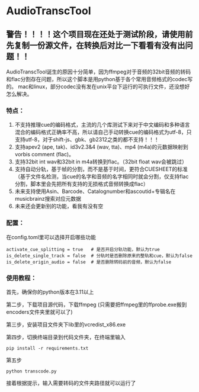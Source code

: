 # AudioTranscTool

## 警告！！！！这个项目现在还处于测试阶段，请使用前先复制一份源文件，在转换后对比一下看看有没有出问题！！

AudioTranscTool诞生的原因十分简单，因为ffmpeg对于音频的32bit音频的转码和flac分割存在问题，所以这个脚本是用python基于各个常用音频格式的codec写的。
mac和linux，部分codec没有发在unix平台下运行的可执行文件，还没想好怎么解决。

### 特点：

1. 不支持推理cue的编码格式，主流的几个库测试下来对于中文编码和多种语言混合的编码格式正确率不高，所以请自己手动转换cue的编码格式为utf-8，只支持utf-8，对于shift-js、gbk、gb2312之类的都不支持！！！
2. 支持apev2 (ape, tak)、id3v2.3&4 (wav, tta)、mp4 (m4a)的元数据映射到vorbis comment (flac)。
3. 支持32bit int wav和32bit in m4a转换到flac。（32bit float wav会被跳过）
4. 支持自动分轨，基于帧的分割，而不是基于时间，更符合CUESHEET的标准（基于文件名检测，当cue的名字和音频的名字相同时就会分割，仅支持flac分割，脚本里会先把所有支持的无损格式音频转换成flac）
5. 未来支持使用Asin、Barcode、Catalognumber和ascoutid+专辑名在musicbrainz搜索对应元数据
6. 未来还会更新别的功能，看我有没有空

### 配置：

在config.toml里可以选择开启哪些功能

```
activate_cue_splitting = true   # 是否开启分轨功能，默认为true
is_delete_single_track = false  # 分轨时是否删除原来的整轨和cue，默认为false
is_delete_origin_audio = false  # 是否删除转码前的音频，默认为false
```

### 使用教程：

首先，确保你的python版本在3.11以上

第二步，下载项目源代码，下载ffmpeg (只需要把ffmpeg里的ffprobe.exe搬到encoders文件夹里就可以了)

第三步，安装项目文件夹下lib里的vcredist_x86.exe

第四步，切换终端目录到代码文件夹，在终端里输入

```
pip install -r requirements.txt
```

第五步

```
python transcode.py
```

接着根据提示，输入需要转码的文件夹路径就可以运行了

